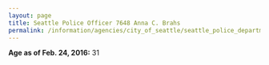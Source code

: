 ```yaml
---
layout: page
title: Seattle Police Officer 7648 Anna C. Brahs
permalink: /information/agencies/city_of_seattle/seattle_police_department/copbook/7648/
---
```


**Age as of Feb. 24, 2016:** 31
